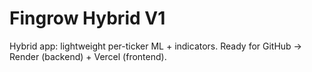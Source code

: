 # Fingrow Hybrid V1

Hybrid app: lightweight per-ticker ML + indicators. Ready for GitHub -> Render (backend) + Vercel (frontend).